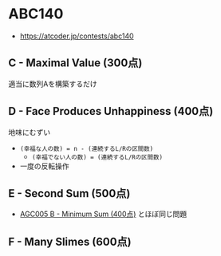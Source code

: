 # ABC140
* https://atcoder.jp/contests/abc140


## C - Maximal Value (300点)
適当に数列Aを構築するだけ


## D - Face Produces Unhappiness (400点)
地味にむずい
* `(幸福な人の数) = n - (連続するL/Rの区間数)`
  - `(幸福でない人の数) = (連続するL/Rの区間数)`
* 一度の反転操作


## E - Second Sum (500点)
* [AGC005 B - Minimum Sum (400点)]( https://atcoder.jp/contests/agc005/tasks/agc005_b )
とほぼ同じ問題


## F - Many Slimes (600点)
